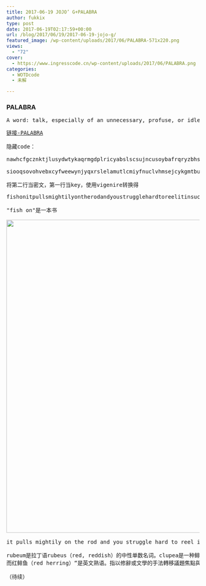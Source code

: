 ```yaml
---
title: 2017-06-19 JOJO’ G+PALABRA
author: fukkix
type: post
date: 2017-06-19T02:17:59+00:00
url: /blog/2017/06/19/2017-06-19-jojo-g/
featured_image: /wp-content/uploads/2017/06/PALABRA-571x220.png
views:
  - "72"
cover:
  - https://www.ingresscode.cn/wp-content/uploads/2017/06/PALABRA.png
categories:
  - WOTDcode
  - 未解

---
```

### PALABRA

<pre>A word: talk, especially of an unnecessary, profuse, or idle nature; occasionally figurative.</pre>

<!--more-->

<pre style="text-align: left;"><a href="https://jojoingresswotd.github.io/2017/18/PALABRA.html" target="_blank" rel="noopener">链接-PALABRA</a>

隐藏code：

nawhcfgcznktjlusydwtykaqrmgdplricyabslscsujncusoybafrqryzbhsukopaundopjjzszsjt

siooqsovohvebxcyfweewynjyqxrslelamutlcmiyfnuclvhmsejcykgmtbubkbxcypoienjqmawdf

将第二行当密文，第一行当key，使用vigenire转换得</pre>

<pre style="text-align: left;">fishonitpullsmightilyontherodandyoustrugglehardtoreelitinsuchaniceclupearubeum

"fish on"是一本书

<img class="alignnone size-full wp-image-251" src="https://www.ingresscode.cn/wp-content/uploads/2017/06/PALABRA2.png" alt="" width="546" height="817" srcset="https://www.ingresscode.cn/wp-content/uploads/2017/06/PALABRA2.png 546w, https://www.ingresscode.cn/wp-content/uploads/2017/06/PALABRA2-200x300.png 200w" sizes="(max-width: 546px) 100vw, 546px" />

it pulls mightily on the rod and you struggle hard to reel it in such an ice clupea rubeum

rubeum是拉丁语rubeus（red, reddish）的中性单数名词。clupea是一种鲱鱼。
而红鲱鱼（red herring）“是英文熟语。指以修辭或文學的手法轉移議題焦點與注意力，&lt;wbr />是一種政治宣傳、公關及戲劇創作的技巧。”---wikipedia

（待续）</pre>